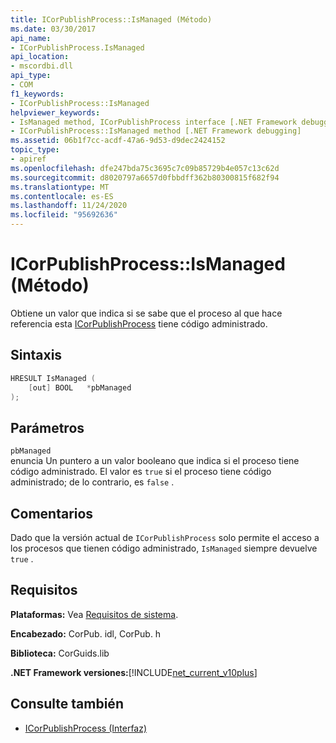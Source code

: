 ```yaml
---
title: ICorPublishProcess::IsManaged (Método)
ms.date: 03/30/2017
api_name:
- ICorPublishProcess.IsManaged
api_location:
- mscordbi.dll
api_type:
- COM
f1_keywords:
- ICorPublishProcess::IsManaged
helpviewer_keywords:
- IsManaged method, ICorPublishProcess interface [.NET Framework debugging]
- ICorPublishProcess::IsManaged method [.NET Framework debugging]
ms.assetid: 06b1f7cc-acdf-47a6-9d53-d9dec2424152
topic_type:
- apiref
ms.openlocfilehash: dfe247bda75c3695c7c09b85729b4e057c13c62d
ms.sourcegitcommit: d8020797a6657d0fbbdff362b80300815f682f94
ms.translationtype: MT
ms.contentlocale: es-ES
ms.lasthandoff: 11/24/2020
ms.locfileid: "95692636"
---
```

# <a name="icorpublishprocessismanaged-method"></a>ICorPublishProcess::IsManaged (Método)

Obtiene un valor que indica si se sabe que el proceso al que hace referencia esta [ICorPublishProcess](icorpublishprocess-interface.md) tiene código administrado.  
  
## <a name="syntax"></a>Sintaxis  
  
```cpp  
HRESULT IsManaged (  
    [out] BOOL   *pbManaged  
);  
```  
  
## <a name="parameters"></a>Parámetros  

 `pbManaged`  
 enuncia Un puntero a un valor booleano que indica si el proceso tiene código administrado. El valor es `true` si el proceso tiene código administrado; de lo contrario, es `false` .  
  
## <a name="remarks"></a>Comentarios  

 Dado que la versión actual de `ICorPublishProcess` solo permite el acceso a los procesos que tienen código administrado, `IsManaged` siempre devuelve `true` .  
  
## <a name="requirements"></a>Requisitos  

 **Plataformas:** Vea [Requisitos de sistema](../../get-started/system-requirements.md).  
  
 **Encabezado:** CorPub. idl, CorPub. h  
  
 **Biblioteca:** CorGuids.lib  
  
 **.NET Framework versiones:**[!INCLUDE[net_current_v10plus](../../../../includes/net-current-v10plus-md.md)]  
  
## <a name="see-also"></a>Consulte también

- [ICorPublishProcess (Interfaz)](icorpublishprocess-interface.md)
